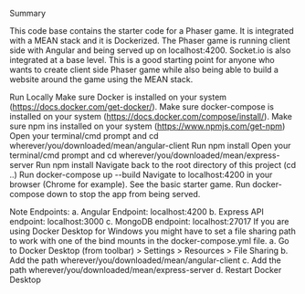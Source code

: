 Summary

This code base contains the starter code for a Phaser game. It is integrated with a MEAN stack and it is Dockerized. The Phaser game is running client side with Angular and being served up on localhost:4200. Socket.io is also integrated at a base level. This is a good starting point for anyone who wants to create client side Phaser game while also being able to build a website around the game using the MEAN stack.

Run Locally
Make sure Docker is installed on your system (https://docs.docker.com/get-docker/).
Make sure docker-compose is installed on your system (https://docs.docker.com/compose/install/).
Make sure npm ins installed on your system (https://www.npmjs.com/get-npm)
Open your terminal/cmd prompt and cd wherever/you/downloaded/mean/angular-client
Run npm install
Open your terminal/cmd prompt and cd wherever/you/downloaded/mean/express-server
Run npm install
Navigate back to the root directory of this project (cd ..)
Run docker-compose up --build
Navigate to localhost:4200 in your browser (Chrome for example). See the basic starter game.
Run docker-compose down to stop the app from being served.

Note
Endpoints:
a. Angular Endpoint: localhost:4200
b. Express API endpoint: localhost:3000
c. MongoDB endpoint: localhost:27017
If you are using Docker Desktop for Windows you might have to set a file sharing path to work with one of the bind mounts in the docker-compose.yml file.
a. Go to Docker Desktop (from toolbar) > Settings > Resources > File Sharing
b. Add the path wherever/you/downloaded/mean/angular-client
c. Add the path wherever/you/downloaded/mean/express-server
d. Restart Docker Desktop


